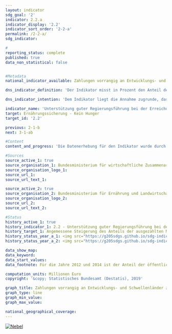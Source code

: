 ```yaml
---                   
layout: indicator                   
sdg_goal: '2'                   
indicator: 2.2.a                   
indicator_display: '2.2'                   
indicator_sort_order: '2-2-a'                   
permalink: /2-2-a/                   
sdg_indicator:                    

#                   
reporting_status: complete                   
published: true                   
data_non_statistical: false                   


#Metadata                   
national_indicator_available: Zahlungen vorrangig an Entwicklungs- und Schwellenländer zur Unterstützung guter Regierungsführung für Ernährungssicherung                   

dns_indicator_definition: 'Der Indikator misst in Prozent den Anteil der ausgezahlten Mittel an den Gesamtausgaben für Ernährungssicherung, mit dem die relevanten internationalen Normen und Empfehlungen zur Verwirklichung des Rechts auf Nahrung (definiert nach dem Global Strategic Framework des Ausschusses für die Welternährungssicherung der Vereinten Nationen) angewendet werden.'                   

dns_indicator_intention: 'Dem Indikator liegt die Annahme zugrunde, dass durch die Förderung der Anwendung internationaler Leitlinien und Empfehlungen im Bereich Ernährungssicherung die Ernährungssituation verbessert und somit ein wichtiger Beitrag zur Erfüllung von SDG 2 und zur Verwirklichung des Rechts auf Nahrung geleistet werden kann. Der Anteil der ausgezahlten Mittel für Ernährungssicherung, der für Governance eingesetzt wird, soll bis 2030 angemessen steigen.'                   

indicator_name: 'Unterstützung guter Regierungsführung bei der Erreichung einer angemessenen Ernährung weltweit'                   
target: Ernährungssicherung - Kein Hunger                   
target_id: '2.2'                   

previous: 2-1-b                   
next: 3-1-ab                   

#Content                    
content_and_progress: 'Die Datenerhebung für den Indikator wurde durch das Bundesministerium für Ernährung und Landwirtschaft und das Bundesministerium für wirtschaftliche Zusammenarbeit und Entwicklung vorgenommen. Hierfür erfolgte eine Prüfung aller Projekt- und Programmdokumente zu Vorhaben im Bereich der Ernährungssicherung. <br><br>Ein Projekt wird angerechnet, wenn im Ziel, in der Wirkungsmatrix oder der Projektbeschreibung a) die Anwendung einer Leitlinie oder Empfehlung des Global Strategic Framework für Ernährungssicherung konkret genannt wird oder b) ein inhaltliches Kernelement einer Leitlinie oder Empfehlung substanzieller Teil des Vorhabens ist und gleichzeitig das Vorhaben die Stärkung rechtlicher, institutioneller oder politischer Rahmenbedingungen zum Ziel hat. Die Zahlungen müssen zudem als öffentliche Entwicklungsausgaben (ODA) anrechenbar sein. Die so erhobenen Daten wurden extern überprüft. Diese Validierung hat gezeigt, dass ein geschärfter Governance-Begriff sowie geschärfte Kriterien zur Datenerhebung notwendig sind, um die Vergleichbarkeit zu gewährleisten. Nach der erstmaligen Erhebung für das Jahr 2016 ist geplant, den Indikator alle zwei Jahre zu erfassen. <br><br>Mit 476 Millionen Euro stellt der Teilbereich Governance  (Regierungsführung) ungefähr ein Drittel (32&nbsp;%) der ODA-Ausgaben im Bereich der Ernährungssicherung dar. Im Vergleich zu den gesamten öffentlichen Entwicklungsausgaben machen sowohl der Teilbereich Governance als auch der Bereich Ernährungssicherung nur einen kleinen Teil aus. So wurden im Jahre 2016 insgesamt 22,4 Milliarden Euro ODA geleistet. Damit entfielen im selben Jahr 6,6&nbsp;% der ODA auf Ernährungssicherung und 2,1&nbsp;% auf Governance in diesem Bereich. <br><br>Der Indikator stellt einen Ausschnitt von Deutschlands Beitrag zum Erreichen des SDG 2 dar. Insgesamt hatte sich die Situation in den Partnerländern der deutschen Entwicklungszusammenarbeit in den letzten Jahren zunächst deutlich verbessert. So sank, basierend auf Zahlen der Ernährungs- und Landwirtschaftsorganisation der Vereinten Nationen (FAO), der Anteil der Menschen, die in den Partnerländern an Unterernährung leiden, von 2000 bis 2015 von 19 auf 14&nbsp;%. Neuere Zahlen liegen für einzelne Länder bislang nicht vor, sodass zur jüngsten Entwicklung in den Partnerländern der deutschen Entwicklungszusammenarbeit derzeit keine Aussage getroffen werden kann. <br><br>Auch weltweit hatte sich die Situation zunächst deutlich verbessert: Von 2000 bis 2015 sank der Anteil der Hungernden an der Gesamtbevölkerung von 15 auf 11&nbsp;%. Nach aktuellen Schätzungen der FAO ist der Anteil der unterernährten Menschen seit 2015 weltweit wieder gestiegen und umfasste 821 Millionen Menschen im Jahr 2017. Dies entsprach 11&nbsp;% der Weltbevölkerung. Hintergründe für den aktuellen Anstieg der Hungerzahlen sind nach Einschätzung der FAO neben vermehrt auftretenden extremen Wetterereignissen und Klimaveränderungen insbesondere auch anhaltende Krisen und Konflikte.'                   

#Sources
source_active_1: true                           
source_organisation_1: Bundesministerium für wirtschaftliche Zusammenarbeit und Entwicklung (BMZ)                           
source_organisation_logo_1:                            
source_url_1:                            
source_url_text_1:                            

source_active_2: true                           
source_organisation_2: Bundesministerium für Ernährung und Landwirtschaft (BMEL)                           
source_organisation_logo_2:                            
source_url_2:                            
source_url_text_2:                            

#Status                   
history_active_1: true                   
history_indicator_1: 2.2 - Unterstützung guter Regierungsführung bei der Erreichung einer angemessenen Ernährung weltweit                   
history_target_1: Angemessene Steigerung des Anteils der ausgezahlten Mittel für die Anwendung von Leitlinien und Empfehlungen des VN-Welternährungsausschusses an den Gesamtausgaben für Ernährungssicherung bis 2030
history_status_year_a_1: <img src="https://g205sdgs.github.io/sdg-indicators/public/Wettersymbole/Nebel.png" alt="Nebel" class="responsiveWeather"/>
history_status_year_a_2: <img src="https://g205sdgs.github.io/sdg-indicators/public/Wettersymbole/Nebel.png" alt="Nebel" class="responsiveWeather"/>

data_show_map:                    
data_keyword:                    
data_start_values:                    
data_footnote: Für die Jahre 2012 und 2014 ist der Anteil der öffentlichen Entwicklungsausgaben zur Unterstützung guter Regierungsführung im Bereich Ernährungssicherung nicht bekannt.                   

computation_units: Millionen Euro                   
copyright: '&copy; Statistisches Bundesamt (Destatis), 2019'                   

graph_title: Zahlungen vorrangig an Entwicklungs- und Schwellenländer zur Unterstützung guter Regierungsführung für Ernährungssicherung                   
graph_type: line                   
graph_min_value:                    
graph_max_value:                    

national_geographical_coverage:                    
---
```

<a href="https://nachhaltige-entwicklung-deutschland.github.io/open-sdg-site-starter/status/"><img src="https://g205sdgs.github.io/sdg-indicators/public/Wettersymbole/Nebel.png" alt="Nebel" />                           
</a>